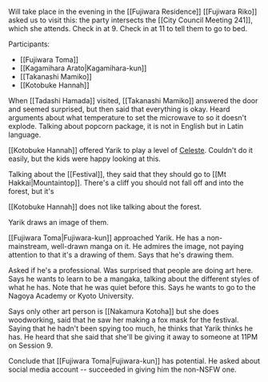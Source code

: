 Will take place in the evening in the [[Fujiwara Residence]]
[[Fujiwara Riko]] asked us to visit this: the party intersects the [[City Council Meeting 241]], which she attends.
Check in at 9. Check in at 11 to tell them to go to bed.

Participants:
- [[Fujiwara Toma]]
- [[Kagamihara Arato|Kagamihara-kun]]
- [[Takanashi Mamiko]]
- [[Kotobuke Hannah]]

When [[Tadashi Hamada]] visited, [[Takanashi Mamiko]] answered the door and seemed surprised, but then said that everything is okay.
Heard arguments about what temperature to set the microwave to so it doesn't explode.
Talking about popcorn package, it is not in English but in Latin language.

[[Kotobuke Hannah]] offered Yarik to play a level of [Celeste](https://store.steampowered.com/app/504230/Celeste).
Couldn't do it easily, but the kids were happy looking at this.

Talking about the [[Festival]], they said that they should go to [[Mt Hakkai|Mountaintop]]. There's a cliff you should not fall off and into the forest, but it's

[[Kotobuke Hannah]] does not like talking about the forest.

Yarik draws an image of them.

[[Fujiwara Toma|Fujiwara-kun]] approached Yarik. He has a non-mainstream, well-drawn manga on it. He admires the image, not paying attention to that it's a drawing of them. Says that he's drawing them.

Asked if he's a professional. Was surprised that people are doing art here. Says he wants to learn to be a mangaka, talking about the different styles of what he has. Note that he was quiet before this.
Says he wants to go to the Nagoya Academy or Kyoto University.

Says only other art person is [[Nakamura Kotoha]] but she does woodworking, said that he saw her making a fox mask for the festival.
Saying that he hadn't been spying too much, he thinks that Yarik thinks he has. He heard that she said that she'll be giving it away to someone at 11PM on Session 9.

Conclude that [[Fujiwara Toma|Fujiwara-kun]] has potential.
He asked about social media account -- succeeded in giving him the non-NSFW one.